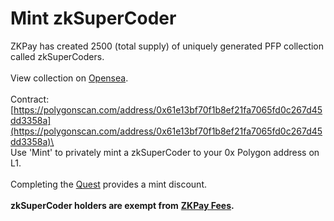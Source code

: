 # Mint zkSuperCoder

ZKPay has created 2500 (total supply) of uniquely generated PFP collection called zkSuperCoders.\
\
View collection on [Opensea](https://opensea.io/collection/zksupercoders).\
\
Contract: [https://polygonscan.com/address/0x61e13bf70f1b8ef21fa7065fd0c267d45dd3358a](https://polygonscan.com/address/0x61e13bf70f1b8ef21fa7065fd0c267d45dd3358a)\
\
Use 'Mint' to privately mint a zkSuperCoder to your 0x Polygon address on L1. \
\
Completing the [Quest](quest.md) provides a mint discount.\
\
**zkSuperCoder holders are exempt from** [**ZKPay Fees**](../zkpay-fees.md)**.**&#x20;
